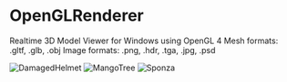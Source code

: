# OpenGLRenderer
Realtime 3D Model Viewer for Windows using OpenGL 4
Mesh formats: .gltf, .glb, .obj
Image formats: .png, .hdr, .tga, .jpg, .psd

![DamagedHelmet](https://user-images.githubusercontent.com/19655951/139602815-61c2881a-ce21-49fd-bfd3-ebb3b6cf9f4b.jpg)
![MangoTree](https://user-images.githubusercontent.com/19655951/139602823-e9c0d101-c80c-479b-a240-e3bea29d8093.jpg)
![Sponza](https://user-images.githubusercontent.com/19655951/139602826-f0f9cfe2-2af0-4070-a263-347076a5ef66.jpg)
